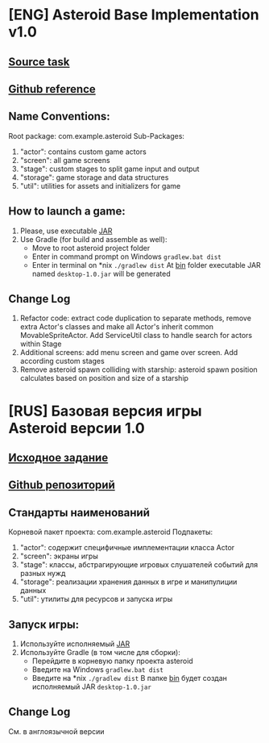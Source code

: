# [ENG] Asteroid Base Implementation v1.0
## [Source task](./Game_Developer_тестовое_задание(1)(1).pdf)
## [Github reference](https://github.com/ansvir/java-developer-test-asvirepa)
## Name Conventions:
Root package: com.example.asteroid
Sub-Packages:
1) "actor": contains custom game actors
2) "screen": all game screens
3) "stage": custom stages to split game input and output
4) "storage": game storage and data structures
5) "util": utilities for assets and initializers for game
## How to launch a game:
1) Please, use executable [JAR](bin/asteroid-1.0.jar)
2) Use Gradle (for build and assemble as well):
   - Move to root asteroid project folder
   - Enter in command prompt on Windows `gradlew.bat dist`
   - Enter in terminal on *nix `./gradlew dist`
   At [bin](bin) folder executable JAR named `desktop-1.0.jar` will be generated
## Change Log
1) Refactor code: extract code duplication to separate methods, remove extra Actor's classes and make all Actor's inherit common MovableSpriteActor. Add ServiceUtil class to handle search for actors within Stage
2) Additional screens: add menu screen and game over screen. Add according custom stages
3) Remove asteroid spawn colliding with starship: asteroid spawn position calculates based on position and size of a starship
# [RUS] Базовая версия игры Asteroid версии 1.0
## [Исходное задание](./Game_Developer_тестовое_задание(1)(1).pdf)
## [Github репозиторий](https://github.com/ansvir/java-developer-test-asvirepa)
## Стандарты наименований
Корневой пакет проекта: com.example.asteroid
Подпакеты:
1) "actor": содержит специфичные имплементации класса Actor
2) "screen": экраны игры
3) "stage": классы, абстрагирующие игровых слушателей событий для разных нужд
4) "storage": реализации хранения данных в игре и манипулиции данных
5) "util": утилиты для ресурсов и запуска игры
## Запуск игры:
1) Используйте исполняемый [JAR](bin/asteroid-1.0.jar)
2) Используйте Gradle (в том числе для сборки):
   - Перейдите в корневую папку проекта asteroid
   - Введите на Windows `gradlew.bat dist`
   - Введите на *nix `./gradlew dist`
   В папке [bin](bin) будет создан исполняемый JAR `desktop-1.0.jar`
## Change Log
См. в англоязычной версии